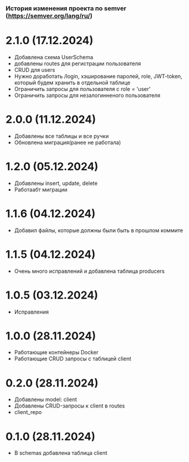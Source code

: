 ### История изменения проекта по semver (https://semver.org/lang/ru/)

# 2.1.0 (17.12.2024)
- Добавлена схема UserSchema
- добавлены routes для регистрации пользователя
- CRUD для users
- Нужно доработать /login, хэширование паролей, role, JWT-token, который будем хранить в отдельной таблице
- Ограничить запросы для пользователя с role = 'user'
- Ограничить запросы для незалогинненого пользователя

# 2.0.0 (11.12.2024)
- Добавлены все таблицы и все ручки
- Обновлена миграция(ранее не работала)

# 1.2.0 (05.12.2024)
- Добавлены insert, update, delete
- Работаабт миграции

# 1.1.6 (04.12.2024)
- Добавил файлы, которые должны были быть в прошлом коммите

# 1.1.5 (04.12.2024)
- Очень много исправлений и добавлена таблица producers

# 1.0.5 (03.12.2024)
- Исправления

# 1.0.0 (28.11.2024)
- Работающие контейнеры Docker
- Работающие CRUD запросы с таблицей client

# 0.2.0 (28.11.2024)
- Добавлены model: client
- Добавлены CRUD-запросы к client в routes
- client_repo

# 0.1.0 (28.11.2024)
- В schemas добавлена таблица client